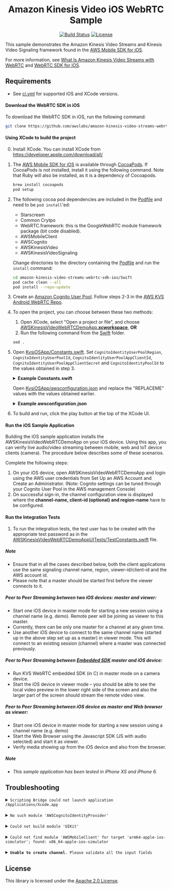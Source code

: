 <center>

<h1>Amazon Kinesis Video iOS WebRTC Sample</h1>

[![Build Status](https://img.shields.io/github/actions/workflow/status/awslabs/amazon-kinesis-video-streams-webrtc-sdk-ios/ci.yml)](https://img.shields.io/github/actions/workflow/status/awslabs/amazon-kinesis-video-streams-webrtc-sdk-ios/ci.yml)
[![License](https://img.shields.io/badge/License-Apache_2.0-blue.svg)](https://opensource.org/licenses/Apache-2.0)

[//]: # (Todo: re-enable this once code cov is setup)
[//]: # (&#40;[![Coverage Status]&#40;https://codecov.io/gh/awslabs/amazon-kinesis-video-streams-webrtc-sdk-ios/branch/master/graph/badge.svg&#41;]&#40;https://codecov.io/gh/awslabs/amazon-kinesis-video-streams-webrtc-sdk-ios&#41;&#41;)

</center>

This sample demonstrates the Amazon Kinesis Video Streams and Kinesis Video Signaling framework found in the [AWS Mobile SDK for iOS](https://github.com/aws-amplify/aws-sdk-ios).

For more information, see [What Is Amazon Kinesis Video Streams with WebRTC](https://docs.aws.amazon.com/kinesisvideostreams-webrtc-dg/latest/devguide/what-is-kvswebrtc.html) and [WebRTC SDK for iOS](https://docs.aws.amazon.com/kinesisvideostreams-webrtc-dg/latest/devguide/kvswebrtc-sdk-ios.html).

## Requirements

* See [ci.yml](.github/workflows/ci.yml) for supported iOS and XCode versions.

#### Download the WebRTC SDK in iOS
To download the WebRTC SDK in iOS, run the following command:

```bash
git clone https://github.com/awslabs/amazon-kinesis-video-streams-webrtc-sdk-ios.git
```

#### Using XCode to build the project

0. Install XCode. You can install XCode from https://developer.apple.com/download/all/

1. The [AWS Mobile SDK for iOS](https://github.com/aws-amplify/aws-sdk-ios) is available through [CocoaPods](http://cocoapods.org). If CocoaPods is not installed, install it using the following command. Note that Ruby will also be installed, as it is a dependency of Cocoapods.
   ```bash
   brew install cocoapods
   pod setup
   ```

2. The following cocoa pod dependencies are included in the [Podfile](Swift/Podfile) and need to be `pod install`'ed:

   * Starscream
   * Common Crytpo
   * WebRTC.framework: this is the GoogleWebRTC module framework package (bit code disabled).
   * AWSMobileClient
   * AWSCognito
   * AWSKinesisVideo
   * AWSKinesisVideoSignaling

   Change directories to the directory containing the [Podfile](Swift/Podfile) and run the `install` command:
   ```bash
   cd amazon-kinesis-video-streams-webrtc-sdk-ios/Swift
   pod cache clean --all
   pod install --repo-update
   ```

3. Create an [Amazon Cognito User Pool](https://docs.aws.amazon.com/cognito/latest/developerguide/what-is-amazon-cognito.html). Follow steps 2-3 in the [AWS KVS Android WebRTC Repo](https://github.com/awslabs/amazon-kinesis-video-streams-webrtc-sdk-android).

4. To open the project, you can choose between these two methods:

    1. Open XCode, select "Open a project or file", and choose [AWSKinesisVideoWebRTCDemoApp.**xcworkspace**](Swift/AWSKinesisVideoWebRTCDemoApp.xcworkspace), **OR**
    2. Run the following command from the [Swift](Swift) folder.
    ```bash
    xed .
    ```

5. Open [KvsiOSApp/Constants.swift](Swift/KVSiOSApp/Constants.swift). Set `CognitoIdentityUserPoolRegion`, `CognitoIdentityUserPoolId`, `CognitoIdentityUserPoolAppClientId`, `CognitoIdentityUserPoolAppClientSecret` and `CognitoIdentityPoolId` to the values obtained in step 3.

   <details>
       <summary><strong>Example Constants.swift</strong></summary>
   
      ```swift
      let cognitoIdentityUserPoolRegion = AWSRegionType.USWest2
      let cognitoIdentityUserPoolId = "us-west-2_qRsTuVwXy"
      let cognitoIdentityUserPoolAppClientId = "0123456789abcdefghijklmnop"
      let cognitoIdentityUserPoolAppClientSecret = "abcdefghijklmnopqrstuvwxyz0123456789abcdefghijklmno"
      let cognitoIdentityPoolId = "us-west-2:01234567-89ab-cdef-0123-456789abcdef"
      ```
   
   </details>

   Open [KvsiOSApp/awsconfiguration.json](Swift/KVSiOSApp/awsconfiguration.json) and replace the "REPLACEME" values with the values obtained earlier.

   <details>
       <summary><strong>Example awsconfiguration.json</strong></summary>
   
   ```json
   {
     "Version": "1.0",
     "CredentialsProvider": {
       "CognitoIdentity": {
         "Default": {
           "PoolId": "us-west-2:01234567-89ab-cdef-0123-456789abcdef",
           "Region": "us-west-2"
         }
       }
     },
     "IdentityManager": {
       "Default": {}
     },
     "CognitoUserPool": {
       "Default": {
         "AppClientSecret": "abcdefghijklmnopqrstuvwxyz0123456789abcdefghijklmno",
         "AppClientId": "0123456789abcdefghijklmnop",
         "PoolId": "us-west-2_qRsTuVwXy",
         "Region": "us-west-2"
       }
     }
   }
   ```
   
   </details>

6. To build and run, click the play button at the top of the XCode UI.

#### Run the iOS Sample Application
Building the iOS sample application installs the AWSKinesisVideoWebRTCDemoApp on your iOS device. Using this app, you can verify live audio/video streaming between mobile, web and IoT device clients (camera). The procedure below describes some of these scenarios. 

Complete the following steps:

1.    On your iOS device, open AWSKinesisVideoWebRTCDemoApp and login using the AWS user credentials from Set Up an AWS Account and Create an Administrator. (Note: Cognito settings can be tuned through your Cognito User Pool in the AWS management Console)
2.    On successful sign-in, the channel configuration view is displayed where the **channel-name, client-id (optional) and region-name** have to be configured. 

#### Run the Integration Tests  
1.   To run the integration tests, the test user has to be created with the appropriate test password as in the [AWSKinesisVideoWebRTCDemoAppUITests/TestConstants.swift](Swift/AWSKinesisVideoWebRTCDemoAppUITests/TestConstants.swift) file.


##### Note
*    Ensure that in all the cases described below, both the client applications use the same signaling channel name, region, viewer-id/client-id and the AWS account id.
*    Please note that a master should be started first before the viewer connects to it.

#####    Peer to Peer Streaming between two iOS devices: master and viewer:
*    Start one iOS device in master mode for starting a new session using a channel name (e.g. demo). Remote peer will be joining as viewer to this master.
*    Currently, there can be only one master for a channel at any given time.
*    Use another iOS device to connect to the same channel name (started up in the above step set up as a master) in viewer mode. This will connect to an existing session (channel) where a master was connected previously.

#####    Peer to Peer Streaming between [Embedded SDK](https://github.com/awslabs/amazon-kinesis-video-streams-webrtc-sdk-c) master and iOS device:
  *    Run KVS WebRTC embedded SDK (in C) in master mode on a camera device.
  *    Start the iOS device in viewer mode – you should be able to see the local video preview in the lower right side of the screen and also the larger part of the screen should stream the remote video view.

#####    Peer to Peer Streaming between iOS device as master and Web browser as viewer:
 *    Start one iOS device in master mode for starting a new session using a channel name (e.g. demo)
 *    Start the Web Browser using the Javascript SDK (JS with audio selected) and start it as viewer.
 *    Verify media showing up from the iOS device and also from the browser.

##### Note

* _This sample application has been tested in iPhone XS and iPhone 6._

## Troubleshooting

<details>
  <summary><code>Scripting Bridge could not launch application /Applications/Xcode.app</code></summary>

  Check that `XCode.app` is in your `Applications` folder.

</details>

<br>

<details>
  <summary><code>No such module 'AWSCognitoIdentityProvider'</code></summary>

  Open the project by selecting the `.xcworkspace` file or using the `xed .` command, not the `.xcodeproj` file.

</details>

<br>

<details>
  <summary><code>Could not build module 'UIKit'</code></summary>

  Try reinstalling XCode, restarting your MAC, and reinstalling the Pods. Run the following commands from the same directory containing the [Podfile](Swift).

   ```
   rm -rf ~/Library/Caches/CocoaPods
   rm -rf Pods
   rm -rf ~/Library/Developer/Xcode/DerivedData
   pod deintegrate
   rm -f Podfile.lock
   pod setup
   pod install --repo-update
   ```

   Then, run a clean build in XCode by going to `Product > Clean Build Folder` (or using ⌘+⇧+K) before clicking the play button.

</details>

<br>

<details>
  <summary><code>Could not find module 'AWSMobileClient' for target 'arm64-apple-ios-simulator'; found: x86_64-apple-ios-simulator</code></summary>

  Open Build settings.
  * In XCode, switch to the file viewer, scroll down and double-click on the Pods with the XCode symbol next to it. At the top, switch the tab to `Build settings`, and check that `All` and `Combined` are selected. 

  In the `Architectures > Architectures` setting, add `x86_64`.

</details>

<br>

<details>
  <summary><code><strong>Unable to create channel</strong>. Please validate all the input fields</code></summary>

  Check that the values in `Constants.swift` and  `awsconfiguration.json` are set correctly. See the examples above to ensure your values match the same format.
  Additionally, check that the IAM role has the appropriate `kinesisvideo` permissions. 

</details>

## License
This library is licensed under the [Apache 2.0 License](https://github.com/awslabs/amazon-kinesis-video-streams-webrtc-sdk-ios/blob/master/LICENSE).
